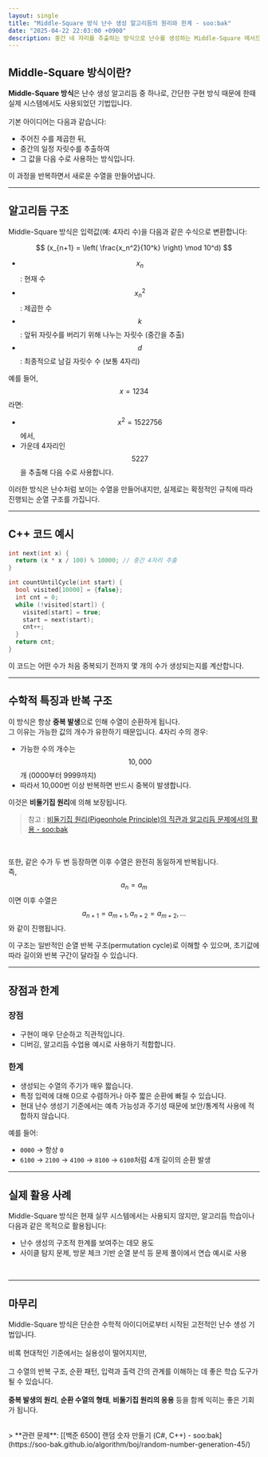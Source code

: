 ```yaml
---
layout: single
title: "Middle-Square 방식 난수 생성 알고리듬의 원리와 한계 - soo:bak"
date: "2025-04-22 22:03:00 +0900"
description: 중간 네 자리를 추출하는 방식으로 난수를 생성하는 Middle-Square 메서드 기법의 작동 방식과 알고리듬적 원리, 그리고 그 한계에 대해 설명한 글
---
```


## Middle-Square 방식이란?

**Middle-Square 방식**은 난수 생성 알고리듬 중 하나로, 간단한 구현 방식 때문에 한때 실제 시스템에서도 사용되었던 기법입니다.<br>
<br>
기본 아이디어는 다음과 같습니다:
- 주어진 수를 제곱한 뒤,
- 중간의 일정 자릿수를 추출하여
- 그 값을 다음 수로 사용하는 방식입니다.

이 과정을 반복하면서 새로운 수열을 만들어냅니다.

---

## 알고리듬 구조

Middle-Square 방식은 입력값(예: 4자리 수)을 다음과 같은 수식으로 변환합니다:

$$
(x_{n+1} = \left( \frac{x_n^2}{10^k} \right) \mod 10^d)
$$

- $$x_n$$: 현재 수
- $$x_n^2$$: 제곱한 수
- $$k$$: 앞뒤 자릿수를 버리기 위해 나누는 자릿수 (중간을 추출)
- $$d$$: 최종적으로 남길 자릿수 수 (보통 4자리)

예를 들어, $$x = 1234$$ 라면:<br>
- $$x^2 = 1522756$$ 에서,
- 가운데 4자리인 $$5227$$을 추출해 다음 수로 사용합니다.

이러한 방식은 난수처럼 보이는 수열을 만들어내지만, 실제로는 확정적인 규칙에 따라 진행되는 순열 구조를 가집니다.

---

## C++ 코드 예시

```cpp
int next(int x) {
  return (x * x / 100) % 10000; // 중간 4자리 추출
}

int countUntilCycle(int start) {
  bool visited[10000] = {false};
  int cnt = 0;
  while (!visited[start]) {
    visited[start] = true;
    start = next(start);
    cnt++;
  }
  return cnt;
}
```

이 코드는 어떤 수가 처음 중복되기 전까지 몇 개의 수가 생성되는지를 계산합니다.

---

## 수학적 특징과 반복 구조

이 방식은 항상 **중복 발생**으로 인해 수열이 순환하게 됩니다.<br>
그 이유는 가능한 값의 개수가 유한하기 때문입니다. 4자리 수의 경우:

- 가능한 수의 개수는 $$10,000$$개 (0000부터 9999까지)
- 따라서 10,000번 이상 반복하면 반드시 중복이 발생합니다.

이것은 **비둘기집 원리**에 의해 보장됩니다.<br>

> 참고 : [비둘기집 원리(Pigeonhole Principle)의 직관과 알고리듬 문제에서의 활용 - soo:bak](https://soo-bak.github.io/algorithm/theory/pigeonhole-principle)

<br>

또한, 같은 수가 두 번 등장하면 이후 수열은 완전히 동일하게 반복됩니다.<br>
즉, $$a_n = a_m$$이면 이후 수열은 $$a_{n+1} = a_{m+1}, a_{n+2} = a_{m+2}, \dots$$ 와 같이 진행됩니다.

이 구조는 일반적인 순열 반복 구조(permutation cycle)로 이해할 수 있으며, 초기값에 따라 길이와 반복 구간이 달라질 수 있습니다.

---

## 장점과 한계

### 장점
- 구현이 매우 단순하고 직관적입니다.
- 디버깅, 알고리듬 수업용 예시로 사용하기 적합합니다.

### 한계
- 생성되는 수열의 주기가 매우 짧습니다.
- 특정 입력에 대해 0으로 수렴하거나 아주 짧은 순환에 빠질 수 있습니다.
- 현대 난수 생성기 기준에서는 예측 가능성과 주기성 때문에 보안/통계적 사용에 적합하지 않습니다.

예를 들어:
- `0000` → 항상 `0`
- `6100` → `2100` → `4100` → `8100` → `6100`처럼 4개 길이의 순환 발생

---

## 실제 활용 사례

Middle-Square 방식은 현재 실무 시스템에서는 사용되지 않지만, 알고리듬 학습이나 다음과 같은 목적으로 활용됩니다:
- 난수 생성의 구조적 한계를 보여주는 데모 용도
- 사이클 탐지 문제, 방문 체크 기반 순열 분석 등 문제 풀이에서 연습 예시로 사용
<br>

---

## 마무리

Middle-Square 방식은 단순한 수학적 아이디어로부터 시작된 고전적인 난수 생성 기법입니다.<br>
<br>
비록 현대적인 기준에서는 실용성이 떨어지지만,<br>
<br>
그 수열의 반복 구조, 순환 패턴, 입력과 출력 간의 관계를 이해하는 데 좋은 학습 도구가 될 수 있습니다.<br>
<br>
**중복 발생의 원리**, **순환 수열의 형태**, **비둘기집 원리의 응용** 등을 함께 익히는 좋은 기회가 됩니다.

<br>
> **관련 문제**: [[백준 6500] 랜덤 숫자 만들기 (C#, C++) - soo:bak](https://soo-bak.github.io/algorithm/boj/random-number-generation-45/)
